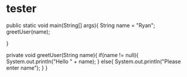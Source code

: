 tester
======
public static void main(String[] args){
  String name = "Ryan";
  greetUser(name);

}

private void greetUser(String name){
  if(name != null){
    System.out.println("Hello " + name);
  }
  else{
    System.out.println("Please enter name");
  }
}
